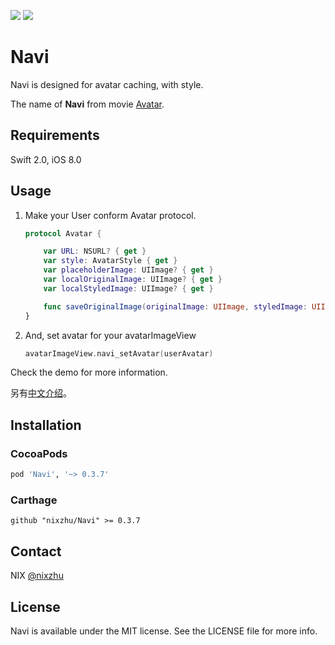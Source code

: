 <p>
<a href="http://cocoadocs.org/docsets/Navi"><img src="https://img.shields.io/cocoapods/v/Navi.svg?style=flat"></a> 
<a href="https://github.com/Carthage/Carthage/"><img src="https://img.shields.io/badge/Carthage-compatible-4BC51D.svg?style=flat"></a> 
</p>

# Navi

Navi is designed for avatar caching, with style. 

The name of **Navi** from movie [Avatar](https://en.wikipedia.org/wiki/Avatar_(2009_film)).

## Requirements

Swift 2.0, iOS 8.0

## Usage

1. Make your User conform Avatar protocol.

	``` swift
	protocol Avatar {

	    var URL: NSURL? { get }
	    var style: AvatarStyle { get }
	    var placeholderImage: UIImage? { get }
	    var localOriginalImage: UIImage? { get }
	    var localStyledImage: UIImage? { get }

	    func saveOriginalImage(originalImage: UIImage, styledImage: UIImage)
	}
	```

2. And, set avatar for your avatarImageView

	``` swift
	avatarImageView.navi_setAvatar(userAvatar)
	```

Check the demo for more information.

另有[中文介绍](https://github.com/nixzhu/dev-blog/blob/master/2015-10-08-navi.md)。

## Installation

### CocoaPods

```ruby
pod 'Navi', '~> 0.3.7'
```

### Carthage

```ogdl
github "nixzhu/Navi" >= 0.3.7
```

## Contact

NIX [@nixzhu](https://twitter.com/nixzhu)

## License

Navi is available under the MIT license. See the LICENSE file for more info.
